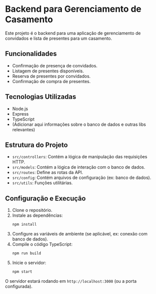 # Backend para Gerenciamento de Casamento

Este projeto é o backend para uma aplicação de gerenciamento de convidados e lista de presentes para um casamento.

## Funcionalidades

- Confirmação de presença de convidados.
- Listagem de presentes disponíveis.
- Reserva de presentes por convidados.
- Confirmação de compra de presentes.

## Tecnologias Utilizadas

- Node.js
- Express
- TypeScript
- (Adicionar aqui informações sobre o banco de dados e outras libs relevantes)

## Estrutura do Projeto

- `src/controllers`: Contém a lógica de manipulação das requisições HTTP.
- `src/models`: Contém a lógica de interação com o banco de dados.
- `src/routes`: Define as rotas da API.
- `src/config`: Contém arquivos de configuração (ex: banco de dados).
- `src/utils`: Funções utilitárias.

## Configuração e Execução

1. Clone o repositório.
2. Instale as dependências:
   ```bash
   npm install
   ```
3. Configure as variáveis de ambiente (se aplicável, ex: conexão com banco de dados).
4. Compile o código TypeScript:
   ```bash
   npm run build
   ```
5. Inicie o servidor:
   ```bash
   npm start
   ```

O servidor estará rodando em `http://localhost:3000` (ou a porta configurada).